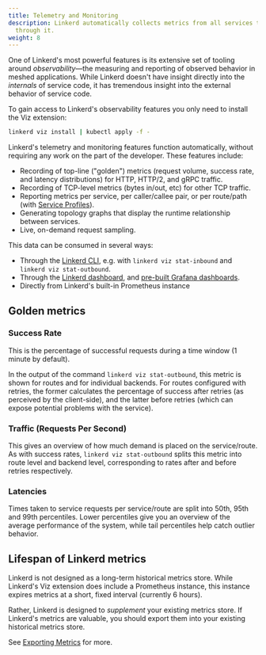 ```yaml
---
title: Telemetry and Monitoring
description: Linkerd automatically collects metrics from all services that send traffic
  through it.
weight: 8
---
```


One of Linkerd's most powerful features is its extensive set of tooling around
*observability*&mdash;the measuring and reporting of observed behavior in
meshed applications. While Linkerd doesn't have insight directly into the
*internals* of service code, it has tremendous insight into the external
behavior of service code.

To gain access to Linkerd's observability features you only need to install the
Viz extension:

```bash
linkerd viz install | kubectl apply -f -
```

Linkerd's telemetry and monitoring features function automatically, without
requiring any work on the part of the developer. These features include:

* Recording of top-line ("golden") metrics (request volume, success rate, and
  latency distributions) for HTTP, HTTP/2, and gRPC traffic.
* Recording of TCP-level metrics (bytes in/out, etc) for other TCP traffic.
* Reporting metrics per service, per caller/callee pair, or per route/path
  (with [Service Profiles](service-profiles/)).
* Generating topology graphs that display the runtime relationship between
  services.
* Live, on-demand request sampling.

This data can be consumed in several ways:

* Through the [Linkerd CLI](../reference/cli/), e.g. with `linkerd viz stat-inbound`
  and `linkerd viz stat-outbound`.
* Through the [Linkerd dashboard](dashboard/), and
  [pre-built Grafana dashboards](../tasks/grafana/).
* Directly from Linkerd's built-in Prometheus instance

## Golden metrics

### Success Rate

This is the percentage of successful requests during a time window (1 minute by
default).

In the output of the command `linkerd viz stat-outbound`, this metric is shown
for routes and for individual backends. For routes configured with retries,
the former calculates the percentage of success after retries (as perceived by
the client-side), and the latter before retries (which can expose potential
problems with the service).

### Traffic (Requests Per Second)

This gives an overview of how much demand is placed on the service/route. As
with success rates, `linkerd viz stat-outbound` splits this metric into
route level and backend level, corresponding to rates after and before retries
respectively.

### Latencies

Times taken to service requests per service/route are split into 50th, 95th and
99th percentiles. Lower percentiles give you an overview of the average
performance of the system, while tail percentiles help catch outlier behavior.

## Lifespan of Linkerd metrics

Linkerd is not designed as a long-term historical metrics store.  While
Linkerd's Viz extension does include a Prometheus instance, this instance
expires metrics at a short, fixed interval (currently 6 hours).

Rather, Linkerd is designed to *supplement* your existing metrics store. If
Linkerd's metrics are valuable, you should export them into your existing
historical metrics store.

See [Exporting Metrics](../tasks/exporting-metrics/) for more.
